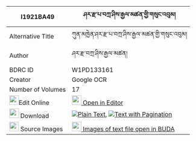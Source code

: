 |I1921BA49|ཤར་རྫ་པ་བཀྲ་ཤིས་རྒྱལ་མཚན་གྱི་གསུང་འབུམ། 
| --- | --- 
|Alternative Title |ཀུན་མཁྱེན་ཤར་རྫ་པ་བཀྲ་ཤིས་རྒྱལ་མཚན་གྱི་གསུང་འབུམ།
|Author| ཤར་རྫ་བཀྲ་ཤིས་རྒྱལ་མཚན།
|BDRC ID | W1PD133161
|Creator | Google OCR
|Number of Volumes| 17
|<img width="25" src="https://img.icons8.com/color/25/000000/edit-property.png">Edit Online| [<img width="25" src="https://avatars.githubusercontent.com/u/45091458?s=200&v=4"> Open in Editor](http://editor.openpecha.org/I1921BA49)
|<img width="25" src="https://img.icons8.com/fluent/48/000000/download-2.png"/>  Download | [![](https://img.icons8.com/color/20/000000/txt.png)Plain Text](https://github.com/Openpecha/I1921BA49/releases/download/v1/shar_dzapa_tashi_gyaltsen_gyi__plain_I1921BA49.zip), [![](https://img.icons8.com/color/20/000000/txt.png)Text with Pagination](https://github.com/Openpecha/I1921BA49/releases/download/v1/shar_dzapa_tashi_gyaltsen_gyi__pages_I1921BA49.zip)
|<img width="25" src="https://img.icons8.com/plasticine/100/000000/pictures-folder.png"/>  Source Images | [<img width="25" src="https://library.bdrc.io/icons/BUDA-small.svg"> Images of text file open in BUDA](https://library.bdrc.io/show/bdr:W1PD133161)